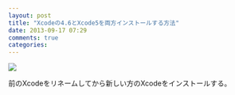 ```yaml
---
layout: post
title: "Xcodeの4.6とXcode5を両方インストールする方法"
date: 2013-09-17 07:29
comments: true
categories:
---
```


![](/images/uploads/xcode.png")

前のXcodeをリネームしてから新しい方のXcodeをインストールする。